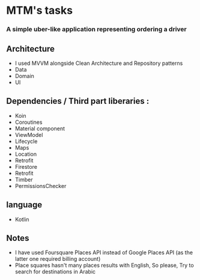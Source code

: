 # MTM's tasks

### A simple uber-like application representing ordering a driver 

## Architecture 
- I used MVVM alongside Clean Architecture and Repository patterns
- Data
- Domain
- UI

## Dependencies / Third part liberaries :
- Koin
- Coroutines
- Material component
- ViewModel
- Lifecycle
- Maps
- Location
- Retrofit
- Firestore
- Retrofit
- Timber
- PermissionsChecker

## language
- Kotlin

## Notes
- I have used Foursquare Places API instead of Google Places API (as the latter one required billing account)
- Place squares hasn't many places results with English, So please, Try to search for destinations in Arabic
